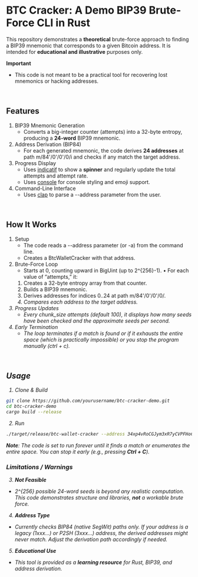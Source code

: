 # BTC Cracker: A Demo BIP39 Brute-Force CLI in Rust
This repository demonstrates a **theoretical** brute-force approach to finding a BIP39 mnemonic that corresponds to a given Bitcoin address. It is intended for **educational and illustrative** purposes only.

**Important**
- This code is not meant to be a practical tool for recovering lost mnemonics or hacking addresses.
<br>

## Features
1.	BIP39 Mnemonic Generation
	- Converts a big-integer counter (attempts) into a 32-byte entropy, producing a **24-word** BIP39 mnemonic.
2.	Address Derivation (BIP84)
	- For each generated mnemonic, the code derives **24 addresses** at path m/84'/0'/0'/0/i and checks if any match the target address.
3.	Progress Display
	- Uses [indicatif](https://crates.io/crates/indicatif) to show a **spinner** and regularly update the total attempts and attempt rate.
	- Uses [console](https://crates.io/crates/console) for console styling and emoji support.
4.	Command-Line Interface
	- Uses [clap](https://crates.io/crates/clap) to parse a --address parameter from the user.

<br>

## How It Works

1. Setup
	- The code reads a --address parameter (or -a) from the command line.
	- Creates a BtcWalletCracker with that address.
2.	Brute-Force Loop
	- Starts at 0, counting upward in BigUint (up to 2^{256}-1).
	•	For each value of “attempts,” it:
	1.	Creates a 32-byte entropy array from that counter.
	2.	Builds a BIP39 mnemonic.
	3.	Derives addresses for indices 0..24 at path m/84'/0'/0'/0/<i>.
	4.	Compares each address to the target address.
3.	Progress Updates
	-	Every chunk_size attempts (default 100), it displays how many seeds have been checked and the approximate seeds per second.
4.	Early Termination
	-	The loop terminates if a match is found or if it exhausts the entire space (which is practically impossible) or you stop the program manually (ctrl + c).
<br>

## Usage
1. Clone & Build

```bash
git clone https://github.com/yourusername/btc-cracker-demo.git
cd btc-cracker-demo
cargo build --release
```
2. Run
```bash
./target/release/btc-wallet-cracker --address 34xp4vRoCGJym3xR7yCVPFHoCNxv4Twseo
```
**Note**: The code is set to run forever until it finds a match or enumerates the entire space. You can stop it early (e.g., pressing **Ctrl + C**).
<br>
### Limitations / Warnings
3. **Not Feasible**
-  2^{256} possible 24-word seeds is beyond any realistic computation. This code demonstrates structure and libraries, **not** a workable brute force.
4.  **Address Type**
- Currently checks BIP84 (native SegWit) paths only. If your address is a legacy (1xxx...) or P2SH (3xxx...) address, the derived addresses might never match. Adjust the derivation path accordingly if needed.
5.  **Educational Use**
- This tool is provided as a **learning resource** for Rust, BIP39, and address derivation.
